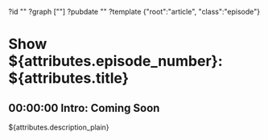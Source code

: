 ?id ""
?graph [""]
?pubdate ""
?template {"root":"article", "class":"episode"}

# Show ${attributes.episode_number}: ${attributes.title}


## 00:00:00 Intro: Coming Soon

${attributes.description_plain}